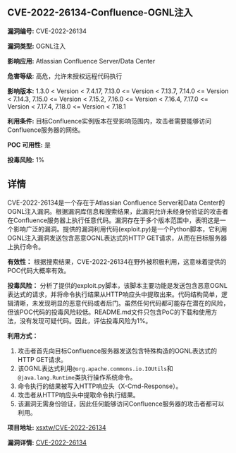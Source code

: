 ## CVE-2022-26134-Confluence-OGNL注入

**漏洞编号:** CVE-2022-26134

**漏洞类型:** OGNL注入

**影响应用:** Atlassian Confluence Server/Data Center

**危害等级:** 高危，允许未授权远程代码执行

**影响版本:** 1.3.0 < Version < 7.4.17, 7.13.0 <= Version < 7.13.7, 7.14.0 <= Version < 7.14.3, 7.15.0 <= Version < 7.15.2, 7.16.0 <= Version < 7.16.4, 7.17.0 <= Version < 7.17.4, 7.18.0 <= Version < 7.18.1

**利用条件:** 目标Confluence实例版本在受影响范围内，攻击者需要能够访问Confluence服务器的网络。

**POC 可用性:** 是

**投毒风险:** 1%

## 详情

CVE-2022-26134是一个存在于Atlassian Confluence Server和Data Center的OGNL注入漏洞。根据漏洞库信息和搜索结果，此漏洞允许未经身份验证的攻击者在Confluence服务器上执行任意代码。漏洞存在于多个版本范围中，表明这是一个影响广泛的漏洞。提供的漏洞利用代码(exploit.py)是一个Python脚本，它利用OGNL注入漏洞发送包含恶意OGNL表达式的HTTP GET请求，从而在目标服务器上执行命令。

**有效性：**
根据搜索结果，CVE-2022-26134在野外被积极利用，这意味着提供的POC代码大概率有效。

**投毒风险：**
分析了提供的exploit.py脚本，该脚本主要功能是发送包含恶意OGNL表达式的请求，并将命令执行结果从HTTP响应头中提取出来。代码结构简单，逻辑清晰，未发现明显的恶意代码或者后门。虽然任何代码都可能存在潜在的风险，但该POC代码的投毒风险较低。README.md文件只包含PoC的下载和使用方法，没有发现可疑代码。因此，评估投毒风险为1%。

**利用方式：**
1.  攻击者首先向目标Confluence服务器发送包含特殊构造的OGNL表达式的HTTP GET请求。
2.  该OGNL表达式利用`@org.apache.commons.io.IOUtils`和`@java.lang.Runtime`类执行操作系统命令。
3.  命令执行的结果被写入HTTP响应头（X-Cmd-Response）。
4.  攻击者从HTTP响应头中提取命令执行结果。
5.  该漏洞无需身份验证，因此任何能够访问Confluence服务器的攻击者都可以利用。

**项目地址:** [xsxtw/CVE-2022-26134](https://github.com/xsxtw/CVE-2022-26134)

**漏洞详情:** [CVE-2022-26134](https://nvd.nist.gov/vuln/detail/CVE-2022-26134)
